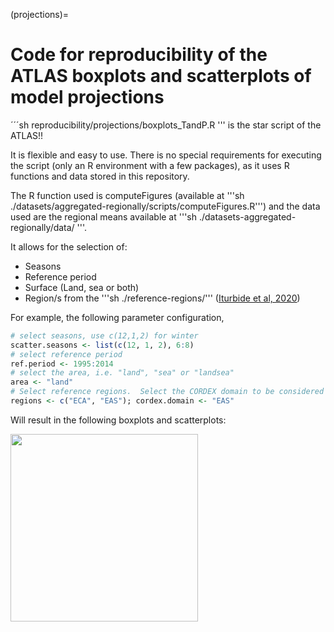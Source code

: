(projections)=
# Code for reproducibility of the ATLAS boxplots and scatterplots of model projections

´´´sh reproducibility/projections/boxplots_TandP.R ''' is the star script of the ATLAS!!

It is flexible and easy to use. There is no special requirements for executing the script (only an R environment with a few packages), as it uses R functions and data stored in this repository. 

The R function used is computeFigures (available at '''sh ./datasets/aggregated-regionally/scripts/computeFigures.R''') and the data used are the regional means available at '''sh ./datasets-aggregated-regionally/data/ '''.

It allows for the selection of:

* Seasons
* Reference period
* Surface (Land, sea or both)
* Region/s from the '''sh ./reference-regions/''' ([Iturbide et al, 2020](https://essd.copernicus.org/articles/12/2959/2020/))

For example, the following parameter configuration,

```r
# select seasons, use c(12,1,2) for winter
scatter.seasons <- list(c(12, 1, 2), 6:8)
# select reference period
ref.period <- 1995:2014
# select the area, i.e. "land", "sea" or "landsea"
area <- "land"
# Select reference regions.  Select the CORDEX domain to be considered
regions <- c("ECA", "EAS"); cordex.domain <- "EAS"
```

Will result in the following boxplots and scatterplots:


<img src="SEA_land_baseperiod_1995-2014_ATvsAP.png" align="left" alt="" width="300" />

